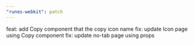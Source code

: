 ```yaml
---
"runes-webkit": patch
---
```


feat: add Copy component that the copy icon name
fix: update Icon page using Copy component
fix: update no-tab page using props
